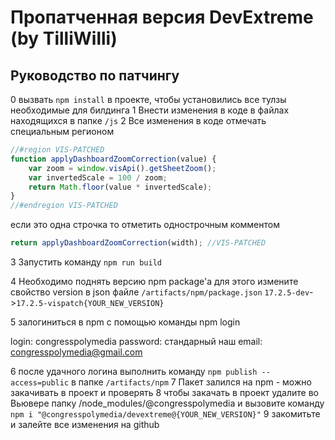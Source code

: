 # Пропатченная версия DevExtreme (by TilliWilli)

## Руководство по патчингу
0 вызвать ```npm install``` в проекте, чтобы установились все тулзы необходимые для билдинга
1 Внести изменения в коде в файлах находящихся в папке ```/js```
2 Все изменения в коде отмечать специальным регионом

```javascript
//#region VIS-PATCHED
function applyDashboardZoomCorrection(value) {
    var zoom = window.visApi().getSheetZoom();
    var invertedScale = 100 / zoom;
    return Math.floor(value * invertedScale);
}
//#endregion VIS-PATCHED
```

если это одна строчка то отметить однострочным комментом

```javascript
return applyDashboardZoomCorrection(width); //VIS-PATCHED
```

3 Запустить команду ```npm run build```

4 Необходимо поднять версию npm package'a для этого измените свойство version в json файле ```/artifacts/npm/package.json```
```17.2.5-dev```->```17.2.5-vispatch{YOUR_NEW_VERSION}```

5 залогиниться в npm с помощью команды npm login

login: congresspolymedia
password: стандарный наш
email: congresspolymedia@gmail.com

6 после удачного логина выполнить команду ```npm publish --access=public``` в папке ```/artifacts/npm```
7 Пакет залился на npm - можно закачивать в проект и проверять
8 чтобы закачать в проект удалите во Вьювере папку /node_modules/@congresspolymedia и вызовите команду ```npm i "@congresspolymedia/devextreme@{YOUR_NEW_VERSION}"```
9 закомитьте и залейте все изменения на github